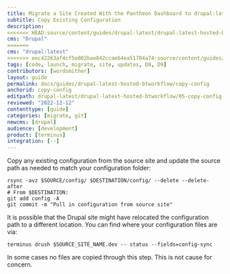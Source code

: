 ```yaml
---
title: Migrate a Site Created With the Pantheon Dashboard to drupal:latest + Build Tools
subtitle: Copy Existing Configuration
description: 
<<<<<<< HEAD:source/content/guides/drupal-latest/drupal-latest-hosted-btworkflow/05-copy-config.md
cms: "Drupal"
=======
cms: "drupal:latest"
>>>>>>> eec42263af4cf5e002bae842ccae64ea51704a74:source/content/guides/drupal-latest/drupal-latest-hosted-btworkflow/05-copy-config.md
tags: [code, launch, migrate, site, updates, D8, D9]
contributors: [wordsmither]
layout: guide
permalink: docs/guides/drupal-latest-hosted-btworkflow/copy-config
anchorid: copy-config
editpath: drupal-latest/drupal-latest-hosted-btworkflow/05-copy-config.md
reviewed: "2022-12-12"
contenttype: [guide]
categories: [migrate, git]
newcms: [drupal]
audience: [development]
product: [terminus]
integration: [--]
---
```


Copy any existing configuration from the source site and update the source path as needed to match your configuration folder:

```bash{promptUser: user}
rsync -avz $SOURCE/config/ $DESTINATION/config/ --delete --delete-after
# From $DESTINATION:
git add config -A
git commit -m "Pull in configuration from source site"
```

It is possible that the Drupal site might have relocated the configuration path to a different location. You can find where your configuration files are via:

```bash{promptUser: user}
terminus drush $SOURCE_SITE_NAME.dev -- status --fields=config-sync
```

In some cases no files are copied through this step. This is not cause for concern.
